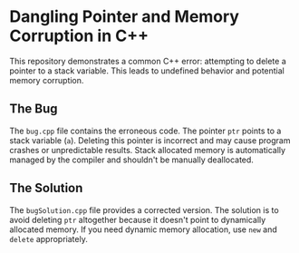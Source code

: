 # Dangling Pointer and Memory Corruption in C++

This repository demonstrates a common C++ error: attempting to delete a pointer to a stack variable. This leads to undefined behavior and potential memory corruption.

## The Bug

The `bug.cpp` file contains the erroneous code.  The pointer `ptr` points to a stack variable (`a`). Deleting this pointer is incorrect and may cause program crashes or unpredictable results. Stack allocated memory is automatically managed by the compiler and shouldn't be manually deallocated.

## The Solution

The `bugSolution.cpp` file provides a corrected version. The solution is to avoid deleting `ptr` altogether because it doesn't point to dynamically allocated memory. If you need dynamic memory allocation, use `new` and `delete` appropriately.